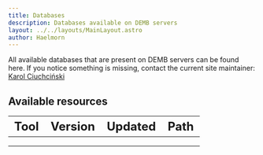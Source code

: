 ```yaml
---
title: Databases
description: Databases available on DEMB servers
layout: ../../layouts/MainLayout.astro
author: Haelmorn
---
```

<style type="text/css" rel="stylesheet">
th { font-size: 1.5rem }
td { font-size: 1rem }
</style>

All available databases that are present on DEMB servers can be found here. If you notice something is missing, contact the current site maintainer: [Karol Ciuchciński](mailto:k.ciuchcinski@uw.edu.pl)

## Available resources

| **Tool** | **Version** | **Updated** | **Path** |
|:--------:|:-----------:|:-----------:|:--------:|
|  |  |  |  |
|          |             |             |          |
|          |             |             |          |
